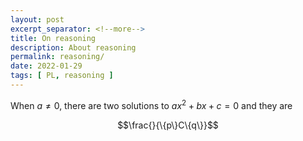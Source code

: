 ```yaml
---
layout: post
excerpt_separator: <!--more-->
title: On reasoning
description: About reasoning
permalink: reasoning/
date: 2022-01-29
tags: [ PL, reasoning ]
---
```


When $a \ne 0$, there are two solutions to $ax^2 + bx + c = 0$ and they are

$$\frac{}{\{p\}C\{q\}}$$

